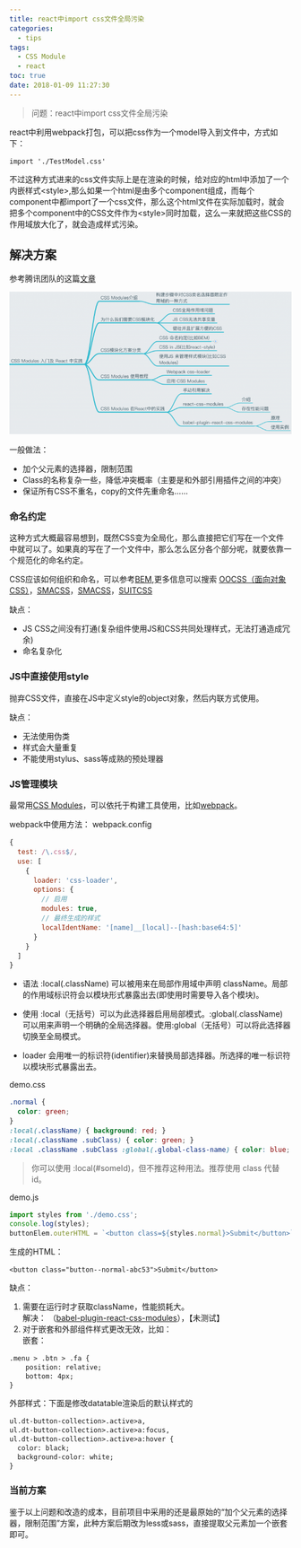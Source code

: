 ```yaml
---
title: react中import css文件全局污染
categories:
  - tips
tags:
  - CSS Module
  - react
toc: true
date: 2018-01-09 11:27:30
---
```

> 问题：react中import css文件全局污染

react中利用webpack打包，可以把css作为一个model导入到文件中，方式如下：
```
import './TestModel.css'
```
不过这种方式进来的css文件实际上是在渲染的时候，给对应的html中添加了一个内嵌样式&lt;style&gt;,那么如果一个html是由多个component组成，而每个component中都import了一个css文件，那么这个html文件在实际加载时，就会把多个component中的CSS文件作为&lt;style&gt;同时加载，这么一来就把这些CSS的作用域放大化了，就会造成样式污染。

<!-- more -->

## 解决方案

参考腾讯团队的这篇[文章](http://www.alloyteam.com/2017/03/getting-started-with-css-modules-and-react-in-practice/)

![](/images/css_module.png)

一般做法：
* 加个父元素的选择器，限制范围
* Class的名称复杂一些，降低冲突概率（主要是和外部引用插件之间的冲突）
* 保证所有CSS不重名，copy的文件先重命名……

### 命名约定
这种方式大概最容易想到，既然CSS变为全局化，那么直接把它们写在一个文件中就可以了。如果真的写在了一个文件中，那么怎么区分各个部分呢，就要依靠一个规范化的命名约定。

CSS应该如何组织和命名，可以参考[BEM](http://getbem.com/naming/),更多信息可以搜索 [OOCSS（面向对象CSS）](http://oocss.org/)，[SMACSS](https://amcss.github.io/)，[SMACSS](https://smacss.com/)，[SUITCSS](https://suitcss.github.io/)


缺点：
* JS CSS之间没有打通(复杂组件使用JS和CSS共同处理样式，无法打通造成冗余)
* 命名复杂化

### JS中直接使用style
抛弃CSS文件，直接在JS中定义style的object对象，然后内联方式使用。

缺点：
* 无法使用伪类
* 样式会大量重复
* 不能使用stylus、sass等成熟的预处理器


### JS管理模块
最常用[CSS Modules](https://github.com/css-modules/css-modules)，可以依托于构建工具使用，比如[webpack](https://doc.webpack-china.org/loaders/css-loader/#modules)。

webpack中使用方法：
webpack.config
```js
{
  test: /\.css$/,
  use: [
    {
      loader: 'css-loader',
      options: {
        // 启用
        modules: true,
        // 最终生成的样式
        localIdentName: '[name]__[local]--[hash:base64:5]'
      }
    }
  ]
}

```

* 语法 :local(.className) 可以被用来在局部作用域中声明 className。局部的作用域标识符会以模块形式暴露出去(即使用时需要导入各个模块)。

* 使用 :local（无括号）可以为此选择器启用局部模式。:global(.className) 可以用来声明一个明确的全局选择器。使用:global（无括号）可以将此选择器切换至全局模式。

* loader 会用唯一的标识符(identifier)来替换局部选择器。所选择的唯一标识符以模块形式暴露出去。


demo.css
```css
.normal {
  color: green;
}
:local(.className) { background: red; }
:local(.className .subClass) { color: green; }
:local .className .subClass :global(.global-class-name) { color: blue; }
```

> 你可以使用 :local(#someId)，但不推荐这种用法。推荐使用 class 代替 id。

demo.js
```js
import styles from './demo.css';
console.log(styles);
buttonElem.outerHTML = `<button class=${styles.normal}>Submit</button>`
```

生成的HTML：
```
<button class="button--normal-abc53">Submit</button>
```
缺点：
1. 需要在运行时才获取className，性能损耗大。  
解决： （[babel-plugin-react-css-modules](https://github.com/gajus/babel-plugin-react-css-modules)），【未测试】
2. 对于嵌套和外部组件样式更改无效，比如：  
嵌套：
```
.menu > .btn > .fa {
    position: relative;
    bottom: 4px;
}
```
外部样式：下面是修改datatable渲染后的默认样式的
```
ul.dt-button-collection>.active>a,
ul.dt-button-collection>.active>a:focus,
ul.dt-button-collection>.active>a:hover {
  color: black;
  background-color: white;
}
```

### 当前方案

鉴于以上问题和改造的成本，目前项目中采用的还是最原始的“加个父元素的选择器，限制范围”方案，此种方案后期改为less或sass，直接提取父元素加一个嵌套即可。
